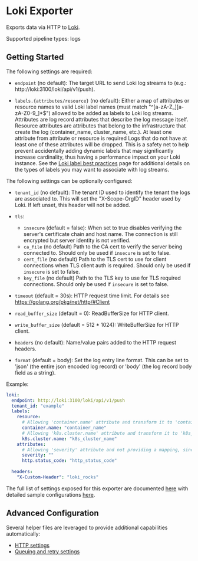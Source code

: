 # Loki Exporter

Exports data via HTTP to [Loki](https://grafana.com/docs/loki/latest/).

Supported pipeline types: logs

## Getting Started

The following settings are required:

- `endpoint` (no default): The target URL to send Loki log streams to (e.g.: http://loki:3100/loki/api/v1/push).
  
- `labels.{attributes/resource}` (no default): Either a map of attributes or resource names to valid Loki label names 
  (must match "^[a-zA-Z_][a-zA-Z0-9_]*$") allowed to be added as labels to Loki log streams. 
  Attributes are log record attributes that describe the log message itself. Resource attributes are attributes that 
  belong to the infrastructure that create the log (container_name, cluster_name, etc.). At least one attribute from
  attribute or resource is required 
  Logs that do not have at least one of these attributes will be dropped. 
  This is a safety net to help prevent accidentally adding dynamic labels that may significantly increase cardinality, 
  thus having a performance impact on your Loki instance. See the 
  [Loki label best practices](https://grafana.com/docs/loki/latest/best-practices/current-best-practices/) page for 
  additional details on the types of labels you may want to associate with log streams.

The following settings can be optionally configured:

- `tenant_id` (no default): The tenant ID used to identify the tenant the logs are associated to. This will set the 
  "X-Scope-OrgID" header used by Loki. If left unset, this header will not be added.

- `tls`:
  - `insecure` (default = false): When set to true disables verifying the server's certificate chain and host name. The
  connection is still encrypted but server identity is not verified.
  - `ca_file` (no default) Path to the CA cert to verify the server being connected to. Should only be used if `insecure` 
  is set to false.
  - `cert_file` (no default) Path to the TLS cert to use for client connections when TLS client auth is required. 
  Should only be used if `insecure` is set to false.
  - `key_file` (no default) Path to the TLS key to use for TLS required connections. Should only be used if `insecure` is
  set to false.


- `timeout` (default = 30s): HTTP request time limit. For details see https://golang.org/pkg/net/http/#Client
- `read_buffer_size` (default = 0): ReadBufferSize for HTTP client.
- `write_buffer_size` (default = 512 * 1024): WriteBufferSize for HTTP client.


- `headers` (no default): Name/value pairs added to the HTTP request headers.

- `format` (default = body): Set the log entry line format. This can be set to 'json' (the entire json encoded log record) or 'body' (the log record body field as a string).

Example:

```yaml
loki:
  endpoint: http://loki:3100/loki/api/v1/push
  tenant_id: "example"
  labels:
    resource:
      # Allowing 'container.name' attribute and transform it to 'container_name', which is a valid Loki label name.
      container.name: "container_name"
      # Allowing 'k8s.cluster.name' attribute and transform it to 'k8s_cluster_name', which is a valid Loki label name.
      k8s.cluster.name: "k8s_cluster_name"
    attributes:
      # Allowing 'severity' attribute and not providing a mapping, since the attribute name is a valid Loki label name.
      severity: ""
      http.status_code: "http_status_code" 
      
  headers:
    "X-Custom-Header": "loki_rocks"
```

The full list of settings exposed for this exporter are documented [here](./config.go) with detailed sample
configurations [here](./testdata/config.yaml).

## Advanced Configuration

Several helper files are leveraged to provide additional capabilities automatically:

- [HTTP settings](https://github.com/open-telemetry/opentelemetry-collector/blob/main/config/confighttp/README.md)
- [Queuing and retry settings](https://github.com/open-telemetry/opentelemetry-collector/blob/main/exporter/exporterhelper/README.md)

